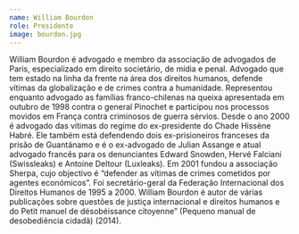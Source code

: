```yaml
---
name: William Bourdon
role: Presidente
image: bourdon.jpg
---
```

William Bourdon é advogado e membro da associação de advogados de Paris, especializado em direito societário, de mídia e penal. Advogado que tem estado na linha da frente na área dos direitos humanos, defende vítimas da globalização e de crimes contra a humanidade. Representou enquanto advogado as famílias franco-chilenas na queixa apresentada em outubro de 1998 contra o general Pinochet e participou nos processos movidos em França contra criminosos de guerra sérvios. Desde o ano 2000 é advogado das vítimas do regime do ex-presidente do Chade Hissène Habré. Ele também está defendendo dois ex-prisioneiros franceses da prisão de Guantánamo e é o ex-advogado de Julian Assange e atual advogado francês para os denunciantes Edward Snowden, Hervé Falciani (Swissleaks) e Antoine Deltour (Luxleaks). Em 2001 fundou a associação Sherpa, cujo objectivo é “defender as vítimas de crimes cometidos por agentes económicos”. Foi secretário-geral da Federação Internacional dos Direitos Humanos de 1995 a 2000. William Bourdon é autor de várias publicações sobre questões de justiça internacional e direitos humanos e do Petit manuel de désobéissance citoyenne” (Pequeno manual de desobediência cidadã) (2014).